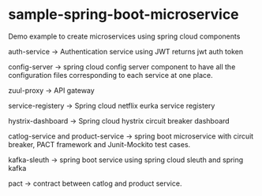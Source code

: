 # sample-spring-boot-microservice
Demo example to create microservices using spring cloud components

auth-service -> Authentication service using JWT returns jwt auth token

config-server -> spring cloud config server component to have all the configuration files corresponding to each service at one place.

zuul-proxy -> API gateway

service-registery -> Spring cloud netflix eurka service registery

hystrix-dashboard -> Spring cloud hystrix circuit breaker dashboard

catlog-service and product-service -> spring boot microservice with circuit breaker, PACT framework and Junit-Mockito test cases.

kafka-sleuth -> spring boot service using spring cloud sleuth and spring kafka

pact -> contract between catlog and product service.
